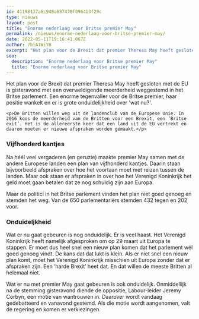 ```yaml
---
id: 41198137a6c948a697478f0964b3f29c
type: nieuws
layout: post
title: "Enorme nederlaag voor Britse premier May"
permalink: /nieuws/enorme-nederlaag-voor-britse-premier-may/
date: 2022-05-11T19:16:41.067Z
author: 7biA1WiYB
excerpt: "Het plan voor de Brexit dat premier Theresa May heeft gesloten met de EU is gisteravond met een overweldigende meerderheid weggestemd in het Britse parlement. Een enorme tegenvaller voor de Britse premier, haar positie wankelt en er is grote onduidelijkheid over 'wat nu?'.  "
seo:
  description: "Enorme nederlaag voor Britse premier May"
  title: "Enorme nederlaag voor Britse premier May"
---
```

Het plan voor de Brexit dat premier Theresa May heeft gesloten met de EU is gisteravond met een overweldigende meerderheid weggestemd in het Britse parlement. Een enorme tegenvaller voor de Britse premier, haar positie wankelt en er is grote onduidelijkheid over 'wat nu?'.  

    <p>De Britten willen weg uit de landenclub van de Europese Unie. In 2016 koos de meerderheid van de Britten voor een Brexit, een ‘Britse exit’. Het is de allereerste keer dat een land uit de EU vertrekt en daarom moeten er nieuwe afspraken worden gemaakt.</p>
<h3>Vijfhonderd kantjes</h3>
<p>Na héél veel vergaderen (en geruzie) maakte premier May samen met de andere Europese landen een plan van vijfhonderd kantjes. Daarin staan bijvoorbeeld afspraken over hoe het voortaan moet met reizen tussen de landen. Maar ook staan er afspraken in over hoe het Verenigd Koninkrijk het geld moet gaan betalen dat ze nog schuldig zijn aan Europa.</p>
<p>Maar de politici in het Britse parlement vinden het plan niet goed genoeg en stemden het weg. Van de 650 parlementariërs stemden 432 tegen en 202 voor.</p>
<h3>Onduideljkheid</h3>
<p>Wat er nu gaat gebeuren is nog onduidelijk. Er is veel haast. Het Verenigd Koninkrijk heeft namelijk afgesproken om op 29 maart uit Europa te stappen. Er moet dus heel snel een nieuw plan komen dat het parlement wél goed genoeg vindt. De kans dat dat lukt is klein. Als er niet snel een nieuw plan komt, moet het Verenigd Koninkrijk misschien uit Europa zonder dat er afspraken zijn. Een ‘harde Brexit’ heet dat. En dat willen de meeste Britten al helemaal niet.</p>
<p>Wat er nu met premier May gaat gebeuren is ook onduidelijk. Onmiddellijk na de stemming gisteravond diende de oppositie, Labour-leider Jeremy Corbyn, een motie van wantrouwen in. Daarover wordt vandaag gedebatteerd en vanavond gestemd. Als die motie wordt aangenomen, valt de regering en komen er verkiezingen.</p>  

